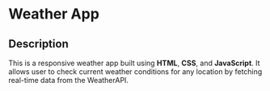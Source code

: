 # Weather App

## Description
This is a responsive weather app built using **HTML**, **CSS**, and **JavaScript**. It allows user to check current weather conditions for any location by fetching real-time data from the WeatherAPI. 

